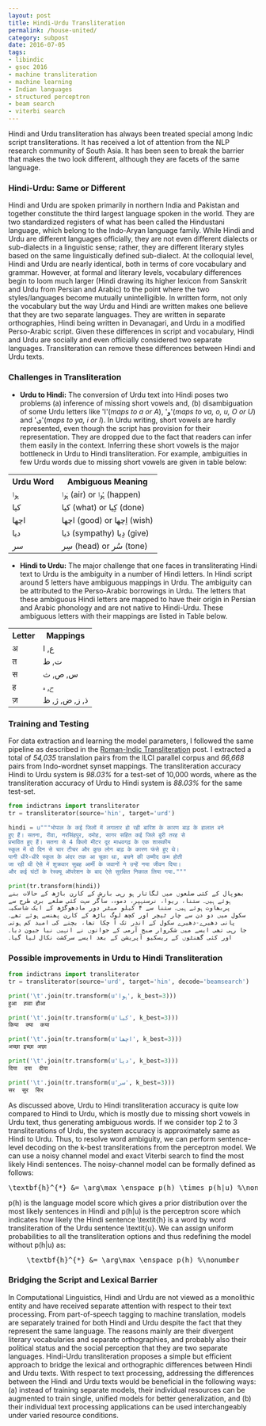 ```yaml
---
layout: post
title: Hindi-Urdu Transliteration 
permalink: /house-united/
category: subpost
date: 2016-07-05
tags:
- libindic
- gsoc 2016
- machine transliteration
- machine learning
- Indian languages
- structured perceptron
- beam search
- viterbi search
---
```


Hindi and Urdu transliteration has always been treated special among Indic script transliterations. It has received a lot of attention from the NLP research community of South Asia. It has been seen to break the barrier that makes the two look different, although they are facets of the same language. 

### Hindi-Urdu: Same or Different 

Hindi and Urdu are spoken primarily in northern India and Pakistan and together constitute the third largest language spoken in the world. They are two standardized registers of what has been called the Hindustani language, which belong to the Indo-Aryan language family. While Hindi and Urdu are different languages officially, they are not even different dialects or sub-dialects in a linguistic sense; rather, they are different literary styles based on the same linguistically defined sub-dialect. At the colloquial level, Hindi and Urdu are nearly identical, both in terms of core vocabulary and grammar. However, at formal and literary levels, vocabulary differences begin to loom much larger (Hindi drawing its higher lexicon from Sanskrit and Urdu from Persian and Arabic) to the point where the two styles/languages become mutually unintelligible. In written form, not only the vocabulary but the way Urdu and Hindi are written makes one believe that they are two separate languages. They are written in separate orthographies, Hindi being written in Devanagari, and Urdu in a modified Perso-Arabic script. Given these differences in script and vocabulary, Hindi and Urdu are socially and even officially considered two separate languages. Transliteration can remove these differences between Hindi and Urdu texts.

### Challenges in Transliteration

 * **Urdu to Hindi:** The conversion of Urdu text into Hindi poses two problems (a) inference of missing short vowels and, (b) disambiguation of some Urdu letters like 'ا'(_maps to a or A_), 'و'(_maps to va, o, u, O or U_) and 'ی'(_maps to ya, i or I_). In Urdu writing, short vowels are hardly represented, even though the script has provision for their representation. They are dropped due to the fact that readers can infer them easily in the context. Inferring these short vowels is the major bottleneck in Urdu to Hindi transliteration. For example, ambiguities in few Urdu words due to missing short vowels are given in table below: 

<p>
<center>
<table class="table-fill">
<th><b>Urdu Word</b></th> <th><b>Ambiguous Meaning</b></th>
<tr>
<td>ہوا</td> <td>ہَوا (air) or ہُوا (happen)</td>
</tr>
<tr>
<td>کیا</td> <td>کیا (what) or کِیا (done)</td>
</tr>
<tr>
<td>اچھا</td> <td>اچھا (good) or اِچھا (wish)</td>
</tr>
<tr>
<td>دیا</td> <td>دَیا (sympathy) دِیا (give)</td>
</tr>
<tr>
<td>سر</td> <td>سِر (head) or سُر (tone)</td>
</tr>
</table>
</center>
</p>

 * **Hindi to Urdu:** The major challenge that one faces in transliterating Hindi text to Urdu is the ambiguity in a number of Hindi letters. In Hindi script around 5 letters have ambiguous mappings in Urdu. The ambiguity can be attributed to the Perso-Arabic borrowings in Urdu. The letters that these ambiguous Hindi letters are mapped to have their origin in Persian and Arabic phonology and are not native to Hindi-Urdu. These ambiguous letters with their mappings are listed in Table below.

<p>
<center>
<table class="table-fill">
<th><b>Letter</b></th> <th><b>Mappings</b></th>
<tr>
<td>अ</td>         <td>ع, ا</td>
</tr>
<tr>
<td>त</td>           <td>ت, ط</td>
</tr>
<tr>
<td>स</td>          <td>س, ص, ث</td>
</tr>
<tr>
<td>ह</td>           <td>ح, ہ</td>
</tr>
<tr>
<td>ज़</td>           <td>ذ, ز, ض, ژ, ظ</td>
</tr>
</table>
</center>
</p>

### Training and Testing

For data extraction and learning the model parameters, I followed the same pipeline as described in the [Roman-Indic Transliteration](/rom-ind/) post. I extracted a total of _54,035_ translation pairs from the ILCI parallel corpus and _66,668_ pairs from Indo-wordnet synset mappings. The transliteration accuracy Hindi to Urdu system is _98.03%_ for a test-set of 10,000 words, where as the transliteration accuracy of Urdu to Hindi system is _88.03%_ for the same test-set.

```python
from indictrans import transliterator
tr = transliterator(source='hin', target='urd')

hindi = u"""भोपाल के कई जिलों में लगातार हो रही बारिश के कारण बाढ़ के हालात बने 
हुए हैं। सतना, रीवा, नरसिंहपुर, दमोह, सागर सहित कई जिले बुरी तरह से 
प्रभावित हुए हैं। सतना से 4 किलो मीटर दूर माधवगढ़ के एक शासकीय 
स्कूल में दो दिन से चार टीचर और कुछ लोग बाढ़ के कारण फंसे हुए थे। 
पानी धीरे-धीरे स्कूल के अंदर तक आ चुका था, बचने की उम्मीद कम होती 
जा रही थी ऐसे में शुक्रवार सुबह आर्मी के जवानों ने उन्हें नया जीवन दिया। 
और कई घंटों के रेस्क्यू ऑपरेशन के बाद ऐसे सुरक्षित निकाल लिया गया."""

print(tr.transform(hindi))
بھوپال کے کئی ضلعوں میں لگاتار ہو رہی بارش کے کارن باڑھ کے حالات بنے 
ہوئے ہیں۔ ستنا، ریوا، نرسنہپر، دموہ، ساگر سہت کئی ضلعے بری طرح سے 
پربھاوت ہوئے ہیں۔ ستنا سے ۴ کیلو میٹر دور مادھوگڑھ کے ایک شاسکیہ 
سکول میں دو دن سے چار ٹیچر اور کچھ لوگ باڑھ کے کارن پھنسے ہوئے تھے۔ 
پانی دھیرے-دھیرے سکول کے اندر تک آ چکا تھا، بچنے کی امید کم ہوتی 
جا رہی تھی ایسے میں شکروار صبح آرمی کے جوانوں نے انہیں نیا جیون دیا۔ 
اور کئی گھنٹوں کے ریسکیو آپریشن کے بعد ایسے سرکشت نکال لیا گیا۔

```

### Possible improvements in Urdu to Hindi Transliteration

```python
from indictrans import transliterator
tr = transliterator(source='urd', target='hin', decode='beamsearch')

print('\t'.join(tr.transform(u'ہوا', k_best=3)))
हुआ  ह्व्वा हौआ

print('\t'.join(tr.transform(u'کیا', k_best=3)))
किया  क्या  कया

print('\t'.join(tr.transform(u'اچھا', k_best=3)))
अच्छा इच्छा अछा

print('\t'.join(tr.transform(u'دیا', k_best=3)))
दिया  दया  दीया

print('\t'.join(tr.transform(u'سر', k_best=3)))
सर  सुर  सिर
```

As discussed above, Urdu to Hindi transliteration accuracy is quite low compared to Hindi to Urdu, which is mostly due to missing short vowels in Urdu text, thus generating ambiguous words. If we consider top 2 to 3 transliterations of Urdu, the system accuracy is approximately same as Hindi to Urdu. Thus, to resolve word ambiguity, we can perform sentence-level decoding on the k-best transliterations from the perceptron model. We can use a noisy channel model and exact Viterbi search to find the most likely Hindi sentences. The noisy-channel model can be formally defined as follows:

<center>
<pre lang="latex">
\textbf{h}^{*} &= \arg\max \enspace p(h) \times p(h|u) %\nonumber
</pre>
</center>

<span lang="latex">p(h)</span> is the language model score which gives a prior distribution over the most likely sentences in Hindi and <span lang="latex">p(h|u)</span> is the perceptron score which indicates how likely the Hindi sentence <span lang="latex">\textit{h}</span> is a word by word transliteration of the Urdu sentence  <span lang="latex">\textit{u}</span>. We can assign uniform probabilities to all the transliteration options and thus redefining the model without  <span lang="latex">p(h|u)</span> as:

<center>
<pre lang="latex">
\textbf{h}^{*} &= \arg\max \enspace p(h) %\nonumber
</pre>
</center>

### Bridging the Script and Lexical Barrier

In Computational Linguistics, Hindi and Urdu are not viewed as a monolithic entity and have received separate attention with respect to their text processing. From part-of-speech tagging to machine translation, models are separately trained for both Hindi and Urdu despite the fact that they represent the same language. The reasons mainly are their divergent literary vocabularies and separate orthographies, and probably also their political status and the social perception that they are two separate languages. Hindi-Urdu transliteration proposes a simple but efficient approach to bridge the lexical and orthographic differences between Hindi and Urdu texts. With respect to text processing, addressing the differences between the Hindi and Urdu texts would be beneficial in the following ways: (a) instead of training separate models, their individual resources can be augmented to train single, unified models for better generalization, and (b) their individual text processing applications can be used interchangeably under varied resource conditions.
